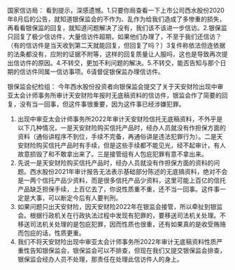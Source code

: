 国家信访局：
看到提示，深感遗憾。1.只要你局查看一下上市公司西水股份2020年8月后的公告，就知道银保监会的不作为、乱作为给我们造成了多惨重的损失，再看看银保监的回复，就知道问题解决了没有，我们该不该进一步信访。2.银保监只回复了极少信访件，大量信访件超期，如果他们办理了，不至于我们还信访？（有的信访件是当天收到第二天就能回复，但回复了吗？）3复件称依法但连依据的法条都没有，应附的证据不附等，这样的回复质量让人服吗，这也是导致再次提出信访件的原因。4.不转交，更加不利问题的解决。5.不转交，能否告知与那个日期的信访件同属一信访事项。6请督促银保监办理信访件。

银保监会纪检组：
今年西水股份投资者向银保监会提交了关于天安财险出现中审亚太会计师事务所审计天安财险年报时无底稿资料的信访件，银监会作了简要的回复，没有当一回事，但这件事很重要，因为这件事已经涉嫌犯罪。
1. 出现中审亚太会计师事务所2022年审计天安财险信托无底稿资料，不外乎是以下几种情况，一是天安财险购买信托产品时，经办人员就没有作担保方面的资料（通俗讲程序不到位，手续不完备，再通俗讲是违法犯罪行为）。二是天安财险购买信托产品时有手续，但是这些手续都不能见光，经不起审计，有人故意损毁了和不敢拿出来了。三是接管组有人包庇犯罪有意不拿出来。
2. 先说一是天安财险购买信托产品时，经办人员就没有作担保方面的资料的问题。西水股份2021年审计报告无法表示基础部分陈述的无底搞资料，绝对不会是一两个信托产品少资料，而是很多信托产品少资料，这里可能上百亿的信托产品缺乏担保手续，上百亿去了，你说性质重不重，还不当一回事。这件事一定是大事，可以断定今后有人要判刑。
3. 如果问题只出天安财险，因天安财险2022年在银监会接管，所以牵扯到银监会。根据行政机关在行政执法过程中发现有犯罪的，要移送司法机关处理。不移送司法机关处理的是包庇犯罪，因而性质也很重，还有如果真的是收受贿赂而包庇的话，性质更重。
4. 我们不将天安财险出现中审亚太会计师事务所2022年审计无底稿资料性质严重性告知银保监会，银保监会可以不排查，但现在我们又提交银保监会排查，银保监会经办人员不处理，那责任在处理此信访件人的身上。
